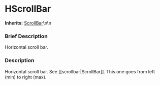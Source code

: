 #  HScrollBar  
**Inherits:** [ScrollBar](class_scrollbar)\\n\\n
###  Brief Description  
Horizontal scroll bar.

###  Description  
Horizontal scroll bar. See [[scrollbar|ScrollBar]]. This one goes from left (min) to right (max).
